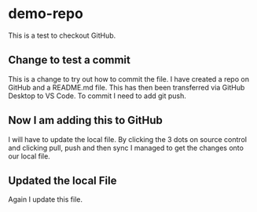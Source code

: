 # demo-repo

This is a test to checkout GitHub.

## Change to test a commit
This is a change to try out how to commit the file. I have created a repo on GitHub and a README.md file. This has then been transferred via GitHub Desktop to VS Code. To commit I need to add git push.

## Now I am adding this to GitHub
I will have to update the local file. By clicking the 3 dots on source control and clicking pull, push and then sync I managed to get the changes onto our local file.

## Updated the local File
Again I update this file.